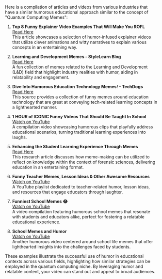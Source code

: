 Here is a compilation of articles and videos from various industries that have a similar humorous educational approach similar to the concept of "Quantum Computing Memes":

1. **Top 8 Funny Explainer Video Examples That Will Make You ROFL**  
   [Read Here](https://mypromovideos.com/blog/funny-explainer-videos-examples/)  
   This article showcases a selection of humor-infused explainer videos that utilize clever animations and witty narratives to explain various concepts in an entertaining way.

2. **Learning and Development Memes - StyleLearn Blog**  
   [Read Here](https://stylelearn.com/learning-and-development-memes/)  
   A fun collection of memes related to the Learning and Development (L&D) field that highlight industry realities with humor, aiding in relatability and engagement.

3. **Dive Into Humorous Education Technology Memes! - TechDogs**  
   [Read Here](https://www.techdogs.com/td-articles/tech-memes/dive-into-humorous-education-technology-memes)  
   This source provides a collection of funny memes around education technology that are great at conveying tech-related learning concepts in a lighthearted manner.

4. **1 HOUR of ICONIC Funny Videos That Should Be Taught In School**  
   [Watch on YouTube](https://www.youtube.com/watch?v=J4XTSYhN6Xo&pp=ygUMIzIwdmlkZW9zaW4x)  
   A compilation video showcasing humorous clips that playfully address educational scenarios, turning traditional learning experiences into laughs.

5. **Enhancing the Student Learning Experience Through Memes**  
   [Read Here](https://www.sciencedirect.com/science/article/pii/S1355030624000261)  
   This research article discusses how meme-making can be utilized to reflect on knowledge within the context of forensic sciences, delivering education in an entertaining format.

6. **Funny Teacher Memes, Lesson Ideas & Other Awesome Resources**  
   [Watch on YouTube](https://www.youtube.com/playlist?list=PLys9y9WhIsIPqIISijKzqIh9hdAbP3MaF)  
   A YouTube playlist dedicated to teacher-related humor, lesson ideas, and resources that engage educators through laughter.

7. **Funniest School Memes 😂**  
   [Watch on YouTube](https://www.youtube.com/watch?v=7Z8HNnbZTH8)  
   A video compilation featuring humorous school memes that resonate with students and educators alike, perfect for fostering a relatable educational experience.

8. **School Memes and Humor**  
   [Watch on YouTube](https://www.youtube.com/watch?v=Ovxrh6Ysh20)  
   Another humorous video centered around school life memes that offer lighthearted insights into the challenges faced by students.

These examples illustrate the successful use of humor in educational contexts across various fields, highlighting how similar strategies can be employed in the quantum computing niche. By leveraging humor and relatable content, your video can stand out and appeal to broad audiences.